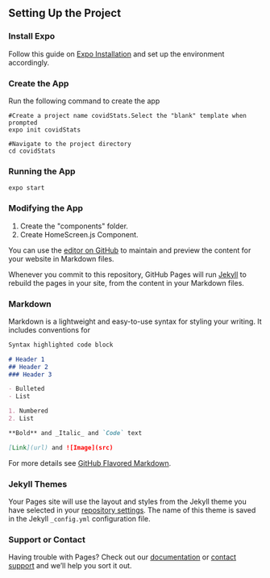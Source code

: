 ## Setting Up the Project

### Install Expo
Follow this guide on [Expo Installation](https://docs.expo.io/get-started/installation/) and set up the environment accordingly.


### Create the App
Run the following command to create the app
```shell
#Create a project name covidStats.Select the "blank" template when prompted
expo init covidStats

#Navigate to the project directory
cd covidStats
```

### Running the App
```shell
expo start
```


### Modifying the App

1) Create the "components" folder.
2) Create HomeScreen.js Component.






You can use the [editor on GitHub](https://github.com/yasirunilan/cov-19-stat-mobile/edit/gh-pages/index.md) to maintain and preview the content for your website in Markdown files.

Whenever you commit to this repository, GitHub Pages will run [Jekyll](https://jekyllrb.com/) to rebuild the pages in your site, from the content in your Markdown files.

### Markdown

Markdown is a lightweight and easy-to-use syntax for styling your writing. It includes conventions for

```markdown
Syntax highlighted code block

# Header 1
## Header 2
### Header 3

- Bulleted
- List

1. Numbered
2. List

**Bold** and _Italic_ and `Code` text

[Link](url) and ![Image](src)
```

For more details see [GitHub Flavored Markdown](https://guides.github.com/features/mastering-markdown/).

### Jekyll Themes

Your Pages site will use the layout and styles from the Jekyll theme you have selected in your [repository settings](https://github.com/yasirunilan/cov-19-stat-mobile/settings/pages). The name of this theme is saved in the Jekyll `_config.yml` configuration file.

### Support or Contact

Having trouble with Pages? Check out our [documentation](https://docs.github.com/categories/github-pages-basics/) or [contact support](https://support.github.com/contact) and we’ll help you sort it out.
